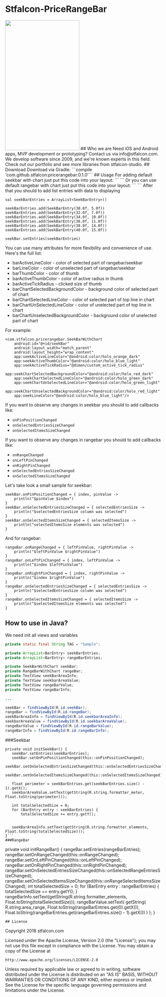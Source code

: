 # Stfalcon-PriceRangeBar
<img src="images/pricerangebar.gif" width="240" height="420" />
## Who we are
Need iOS and Android apps, MVP development or prototyping? Contact us via info@stfalcon.com. We develop software since 2009, and we're known experts in this field. Check out our portfolio and see more libraries from stfalcon-studio.
## Download
Download via Gradle: 
```compile 'com.github.stfalcon:pricerangebar:0.1.0'```
## Usage
For adding default seekbar with chart just put this code into your layout:
```
<com.stfalcon.pricerangebar.SeekBarWithChart
   android:layout_width="match_parent"
   android:layout_height="wrap_content"/>
```
Or you can use default rangebar with chart just put this code into your layout:
```
<com.stfalcon.pricerangebar.RangeBarWithChart
   android:layout_width="match_parent"
   android:layout_height="wrap_content"/>
```
After that you should to add list entries with data to displaying

```
val seekBarEntries = ArrayList<SeekBarEntry>()

seekBarEntries.add(SeekBarEntry(30.0f, 5.0f))
seekBarEntries.add(SeekBarEntry(32.0f, 7.0f))
seekBarEntries.add(SeekBarEntry(34.0f, 10.0f))
seekBarEntries.add(SeekBarEntry(36.0f, 11.0f))
seekBarEntries.add(SeekBarEntry(38.0f, 14.0f))
seekBarEntries.add(SeekBarEntry(40.0f, 15.0f))

seekBar.setEntries(seekBarEntries)
```
You can use many attributes for more flexibility and convenience of use. Here's the full list:
- barActiveLineColor - color of selected part of rangebar/seekbar
- barLineColor - color of unselected part of rangebar/seekbar
- barThumbColor - color of thumb
- barActiveThumbColor - color of active radius in thumb
- barActiveTickRadius - clicked size of thumb
- barChartSelectedBackgroundColor - background color of selected part of chart
- barChartSelectedLineColor - color of selected part of top line in chart
- barChartUnSelectedLineColor - color of unelected part of top line in chart
- barChartUnselectedBackgroundColor - background color of unelected part of chart

For example:
```
<com.stfalcon.pricerangebar.SeekBarWithChart
    android:id="@+id/seekBar"
    android:layout_width="match_parent"
    android:layout_height="wrap_content"
    app:seekActiveLineColor="@android:color/holo_orange_dark"
    app:seekActiveThumbColor="@android:color/holo_blue_light"
    app:seekActiveTickRadius="@dimen/custom_active_tick_radius"
    app:seekChartSelectedBackgroundColor="@android:color/holo_red_dark"
    app:seekChartSelectedLineColor="@android:color/holo_green_dark"
    app:seekChartUnSelectedLineColor="@android:color/holo_green_light"
    app:seekChartUnselectedBackgroundColor="@android:color/holo_red_light"
    app:seekLineColor="@android:color/holo_blue_light"/>
```
If you want to observe any changes in seekbar you should to add callbacks like:
- ```onPinPositionChanged```
- ```onSelectedEntriesSizeChanged```
- ```onSelectedItemsSizeChanged```

If you want to observe any changes in rangebar you should to add callbacks like:
- ```onRangeChanged```
- ```onLeftPinChanged```
- ```onRightPinChanged```
- ```onSelectedEntriesSizeChanged```
- ```onSelectedItemsSizeChanged```

Let's take look a small sample for seekbar:
```
seekBar.onPinPositionChanged = { index, pinValue ->
    println("$pinValue $index")
}
seekBar.onSelectedEntriesSizeChanged = { selectedEntriesSize ->
    println("$selectedEntriesSize column was selected")
}
seekBar.onSelectedItemsSizeChanged = { selectedItemsSize ->
    println("selectedItemsSize elements was selected")
}
```
And for rangebar:
```
rangeBar.onRangeChanged = { leftPinValue, rightPinValue ->
    println("$leftPinValue $rightPinValue")
}
rangeBar.onLeftPinChanged = { index, leftPinValue ->
    println("$index $leftPinValue")
}
rangeBar.onRightPinChanged = { index, rightPinValue ->
    println("$index $rightPinValue")
}
rangeBar.onSelectedEntriesSizeChanged = { selectedEntriesSize ->
    println("$selectedEntriesSize column was selected")
}
rangeBar.onSelectedItemsSizeChanged = { selectedItemsSize ->
    println("$selectedItemsSize elements was selected")
}
```
## How to use in Java?
We need init all views and variables
```Java
private static final String TAG = "Sample";

private ArrayList<BarEntry> seekBarEntries;
private ArrayList<BarEntry> rangeBarEntries;

private SeekBarWithChart seekBar;
private RangeBarWithChart rangeBar;
private TextView seekBarAreaInfo;
private TextView seekbarAreaValue;
private TextView rangeBarValue;
private TextView rangeBarInfo;

...

seekBar = findViewById(R.id.seekBar);
rangeBar = findViewById(R.id.rangeBar);
seekBarAreaInfo = findViewById(R.id.seekbarAreaInfo);
seekbarAreaValue = findViewById(R.id.seekbarAreaValue);
rangeBarValue = findViewById(R.id.rangeBarValue);
rangeBarInfo = findViewById(R.id.rangeBarInfo);
```
###Seekbar
```
private void initSeekBar() {
   seekBar.setEntries(seekBarEntries);
   seekBar.setOnPinPositionChanged(this::onPinPositionChanged);
   seekBar.setOnSelectedEntriesSizeChanged(this::onSelectedEntriesSizeChanged);
   seekBar.setOnSelectedItemsSizeChanged(this::onSelectedItemsSizeChanged);
   
   float perimeter = seekBarEntries.get(seekBarEntries.size() - 1).getX();
   seekbarAreaValue.setText(getString(R.string.formatter_meter, Float.toString(perimeter)));
   
   int totalSelectedSize = 0;
   for (BarEntry entry : seekBarEntries) {
       totalSelectedSize += entry.getY();
   
   
   seekBarAreaInfo.setText(getString(R.string.formatter_elements, Float.toString(totalSelectedSize)));
}```
###RangeBar
```
private void initRangeBar() {
   rangeBar.setEntries(rangeBarEntries);
   rangeBar.setOnRangeChanged(this::onRangeChanged);
   rangeBar.setOnLeftPinChanged(this::onLeftPinChanged);
   rangeBar.setOnRightPinChanged(this::onRightPinChanged);
   rangeBar.setOnSelectedEntriesSizeChanged(this::onSelectedRangeEntriesSizeChanged);
   rangeBar.setOnSelectedItemsSizeChanged(this::onRangeSelectedItemsSizeChanged);
   int totalSelectedSize = 0;
   for (BarEntry entry : rangeBarEntries) {
       totalSelectedSize += entry.getY();
   }
   rangeBarInfo.setText(getString(R.string.formatter_elements, Float.toString(totalSelectedSize)));
   rangeBarValue.setText(
           getString(
                   R.string.area_range,
                   Float.toString(rangeBarEntries.get(0).getX()),
                   Float.toString(rangeBarEntries.get(rangeBarEntries.size() - 1).getX())
           )
   );
}
```
## License
```
Copyright 2018 stfalcon.com

Licensed under the Apache License, Version 2.0 (the "License");
you may not use this file except in compliance with the License.
You may obtain a copy of the License at

    http://www.apache.org/licenses/LICENSE-2.0

Unless required by applicable law or agreed to in writing, software
distributed under the License is distributed on an "AS IS" BASIS,
WITHOUT WARRANTIES OR CONDITIONS OF ANY KIND, either express or implied.
See the License for the specific language governing permissions and
limitations under the License.
```